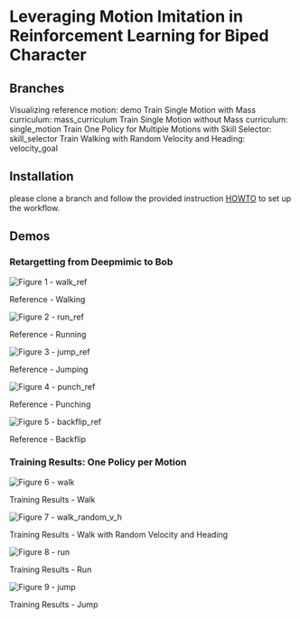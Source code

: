 # Leveraging Motion Imitation in Reinforcement Learning for Biped Character

## Branches
Visualizing reference motion: demo
Train Single Motion with Mass curriculum: mass_curriculum
Train Single Motion without Mass curriculum: single_motion
Train One Policy for Multiple Motions with Skill Selector: skill_selector
Train Walking with Random Velocity and Heading: velocity_goal

## Installation
please clone a branch and follow the provided instruction [HOWTO](HOWTO.md) to set up the workflow.

## Demos
### Retargetting from Deepmimic to Bob
![Figure 1 - walk_ref](assets/walk_reference.gif)

Reference - Walking

![Figure 2 - run_ref](assets/run_reference.gif)

Reference - Running

![Figure 3 - jump_ref](assets/jump_reference.gif)

Reference - Jumping

![Figure 4 - punch_ref](assets/punch_reference.gif)

Reference - Punching

![Figure 5 - backflip_ref](assets/backflip_reference.gif)

Reference - Backflip

### Training Results: One Policy per Motion

![Figure 6 - walk](assets/walk.gif)

Training Results - Walk

![Figure 7 - walk_random_v_h](assets/walk_random_v_h.gif)

Training Results - Walk with Random Velocity and Heading

![Figure 8 - run](assets/run.gif)

Training Results - Run

![Figure 9 - jump](assets/jump.gif)

Training Results - Jump
